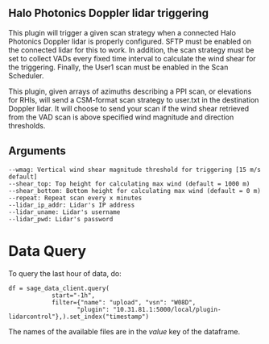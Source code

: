 ## Halo Photonics Doppler lidar triggering

This plugin will trigger a given scan strategy when a connected Halo Photonics Doppler lidar is properly configured. SFTP must be enabled on the connected lidar for this to work. In addition, the scan strategy must be set to collect VADs every fixed time interval to calculate the wind shear for the triggering. Finally, the User1 scan must be enabled in the Scan Scheduler.

This plugin, given arrays of azimuths describing a PPI scan, or elevations for RHIs, will send a CSM-format scan strategy to user.txt in the destination Doppler lidar. It will choose to send your scan if the wind shear retrieved from the VAD scan is above specified wind magnitude and direction thresholds. 

## Arguments
    
    --wmag: Vertical wind shear magnitude threshold for triggering [15 m/s default]
    --shear_top: Top height for calculating max wind (default = 1000 m)
    --shear_bottom: Bottom height for calculating max wind (default = 0 m)
    --repeat: Repeat scan every x minutes
    --lidar_ip_addr: Lidar's IP address
    --lidar_uname: Lidar's username
    --lidar_pwd: Lidar's password


# Data Query
To query the last hour of data, do:
```
df = sage_data_client.query(
            start="-1h",
            filter={"name": "upload", "vsn": "W08D",
                   "plugin": "10.31.81.1:5000/local/plugin-lidarcontrol"},).set_index("timestamp")
```                   
The names of the available files are in the *value* key of the dataframe.
